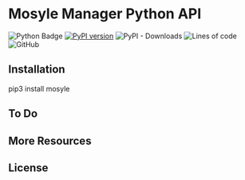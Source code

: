 # Mosyle Manager Python API

![Python Badge](https://img.shields.io/badge/Python-3776AB?logo=python&logoColor=fff&style=flat)
[![PyPI version](https://badge.fury.io/py/mosyle.svg)](https://badge.fury.io/py/mosyle)
![PyPI - Downloads](https://img.shields.io/pypi/dm/mosyle?style=flat)
![Lines of code](https://img.shields.io/tokei/lines/github/SchoolOfTheOsage/mosyle?style=flat)
![GitHub](https://img.shields.io/github/license/SchoolOfTheOsage/mosyle?style=flat)

## Installation

pip3 install mosyle

## To Do

## More Resources

## License
